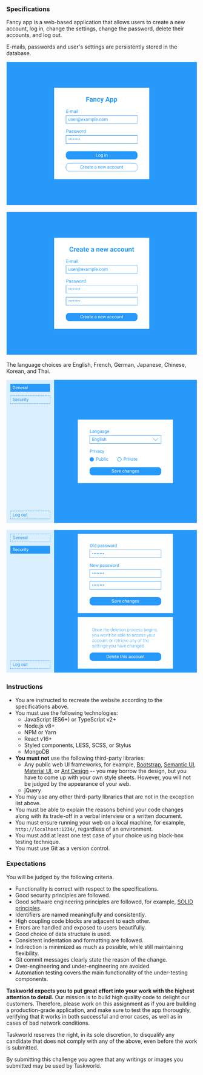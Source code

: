 ### Specifications

Fancy app is a web-based application that allows users to create a new account, log in, change the settings, change the password, delete their accounts, and log out.

E-mails, passwords and user's settings are persistently stored in the database.

![Log in](log-in.svg)

![Create a new account](new-account.svg)

The language choices are English, French, German, Japanese, Chinese, Korean, and Thai.

![General settings](general.svg)

![Security settings](security.svg)

### Instructions

- You are instructed to recreate the website according to the specifications above.
- You must use the following technologies:
  - JavaScript (ES6+) or TypeScript v2+
  - Node.js v8+
  - NPM or Yarn
  - React v16+
  - Styled components, LESS, SCSS, or Stylus
  - MongoDB
- **You must not** use the following third-party libraries:
  - Any public web UI frameworks, for example, [Bootstrap](http://getbootstrap.com/), [Semantic UI](http://semantic-ui.com/), [Material UI](https://material-ui.com/), or [Ant Design](https://ant.design/) -- you may borrow the design, but you have to come up with your own style sheets. However, you will not be judged by the appearance of your web.
  - jQuery
- You may use any other third-party libraries that are not in the exception list above.
- You must be able to explain the reasons behind your code changes along with its trade-off in a verbal interview or a written document.
- You must ensure running your web on a local machine, for example, `http://localhost:1234/`, regardless of an environment.
- You must add at least one test case of your choice using black-box testing technique.
- You must use Git as a version control.

### Expectations

You will be judged by the following criteria.
- Functionality is correct with respect to the specifications.
- Good security principles are followed.
- Good software engineering principles are followed, for example, [SOLID principles](https://en.wikipedia.org/wiki/SOLID).
- Identifiers are named meaningfully and consistently.
- High coupling code blocks are adjacent to each other.
- Errors are handled and exposed to users beautifully.
- Good choice of data structure is used.
- Consistent indentation and formatting are followed.
- Indirection is minimized as much as possible, while still maintaining flexibility.
- Git commit messages clearly state the reason of the change.
- Over-engineering and under-engineering are avoided.
- Automation testing covers the main functionality of the under-testing components.

**Taskworld expects you to put great effort into your work with the highest attention to detail.** Our mission is to build high quality code to delight our customers. Therefore, please work on this assignment as if you are building a production-grade application, and make sure to test the app thoroughly, verifying that it works in both successful and error cases, as well as in cases of bad network conditions.

Taskworld reserves the right, in its sole discretion, to disqualify any candidate that does not comply with any of the above, even before the work is submitted.

By submitting this challenge you agree that any writings or images you submitted may be used by Taskworld.
